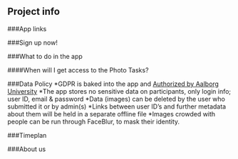 ## Project info 


###App links

###Sign up now!



###What to do in the app

####When will I get access to the Photo Tasks?

###Data Policy
*GDPR is baked into the app and [Authorized by Aalborg University](https://urbanbelonging.com/da?page=5)
*The app stores no sensitive data on participants, only login info; user ID, email & password
*Data (images) can be deleted by the user who submitted it or by admin(s)
*Links between user ID’s and further metadata about them will be held in a separate offline file
*Images crowded with people can be run through FaceBlur, to mask their identity.



###Timeplan

###About us

